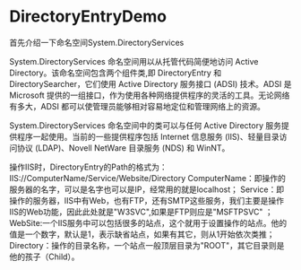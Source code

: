 # DirectoryEntryDemo

首先介绍一下命名空间System.DirectoryServices

System.DirectoryServices 命名空间用以从托管代码简便地访问 Active Directory。该命名空间包含两个组件类,即 DirectoryEntry 和 DirectorySearcher，它们使用 Active Directory 服务接口 (ADSI) 技术。ADSI 是 Microsoft 提供的一组接口，作为使用各种网络提供程序的灵活的工具。无论网络有多大，ADSI 都可以使管理员能够相对容易地定位和管理网络上的资源。

System.DirectoryServices 命名空间中的类可以与任何 Active Directory 服务提供程序一起使用。当前的一些提供程序包括 Internet 信息服务 (IIS)、轻量目录访问协议 (LDAP)、Novell NetWare 目录服务 (NDS) 和 WinNT。

操作IIS时，DirectoryEntry的Path的格式为：IIS://ComputerName/Service/Website/Directory
  ComputerName：即操作的服务器的名字，可以是名字也可以是IP，经常用的就是localhost； 
  Service：即操作的服务器，IIS中有Web，也有FTP，还有SMTP这些服务，我们主要是操作IIS的Web功能，因此此处就是"W3SVC",如果是FTP则应是"MSFTPSVC" ；
  WebSite:一个IIS服务中可以包括很多的站点，这个就用于设置操作的站点。他的值是一个数字，默认是1，表示缺省站点，如果有其它，则从1开始依次类推；
  Directory：操作的目录名称，一个站点一般顶层目录为"ROOT"，其它目录则是他的孩子（Child）。 
